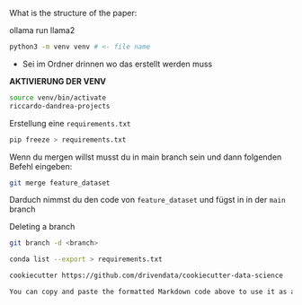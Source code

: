 What is the structure of the paper:

ollama run llama2

```bash
python3 -m venv venv # <- file name
```
- Sei im Ordner drinnen wo das erstellt werden muss

**AKTIVIERUNG DER VENV**
```bash
source venv/bin/activate
riccardo-dandrea-projects
```

Erstellung eine `requirements.txt`
```bash
pip freeze > requirements.txt
```

Wenn du mergen willst musst du in main branch sein und dann folgenden Befehl eingeben:
```bash
git merge feature_dataset
```
Darduch nimmst du den code von `feature_dataset` und fügst in in der `main` branch

Deleting a branch 
```bash
git branch -d <branch>
```

```bash
conda list --export > requirements.txt
```

```bash
cookiecutter https://github.com/drivendata/cookiecutter-data-science
```

````markdown
You can copy and paste the formatted Markdown code above to use it as a reference.
